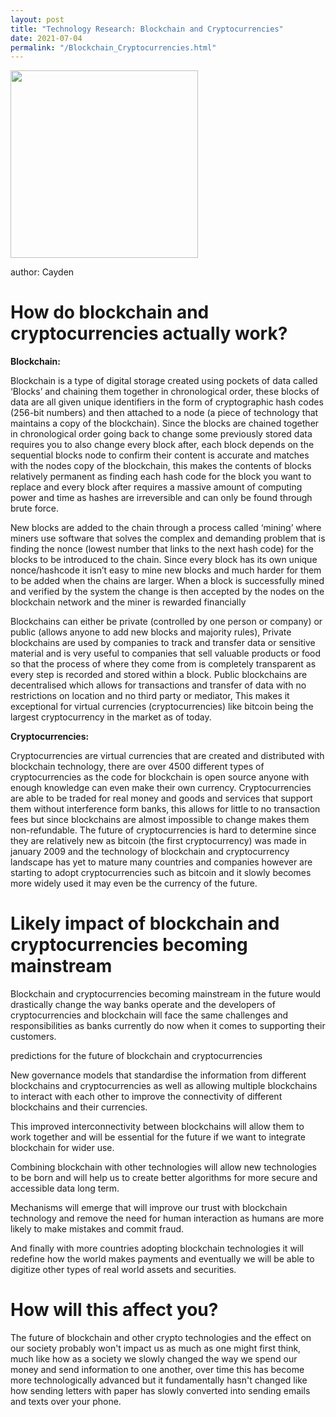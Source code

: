 ```yaml
---
layout: post
title: "Technology Research: Blockchain and Cryptocurrencies"
date: 2021-07-04
permalink: "/Blockchain_Cryptocurrencies.html"
---
```



<img src="pic/Cryptocurrency.jpeg" width="300px">

author: Cayden


# How do blockchain and cryptocurrencies actually work?


<b>Blockchain:</b>

Blockchain is a type of digital storage created using pockets of data called ‘Blocks’ and chaining them together in chronological order, these blocks of data are all given unique identifiers in the form of cryptographic hash codes (256-bit numbers) and then attached to a node (a piece of technology that maintains a copy of the blockchain). Since the blocks are chained together in chronological order going back to change some previously stored data requires you to also change every block after, each block depends on the sequential blocks node to confirm their content is accurate and matches with the nodes copy of the blockchain, this makes the contents of blocks relatively permanent as finding each hash code for the block you want to replace and every block after requires a massive amount of computing power and time as hashes are irreversible and can only be found through brute force.



New blocks are added to the chain through a process called ‘mining’ where miners use software that solves the complex and demanding problem that is finding the nonce (lowest number that links to the next hash code) for the blocks to be introduced to the chain. Since every block has its own unique nonce/hashcode it isn’t easy to mine new blocks and much harder for them to be added when the chains are larger. When a block is successfully mined and verified by the system the change is then accepted by the nodes on the blockchain network and the miner is rewarded financially



Blockchains can either be private (controlled by one person or company) or public (allows anyone to add new blocks and majority rules), Private blockchains are used by companies to track and transfer data or sensitive material and is very useful to companies that sell valuable products or food so that the process of where they come from is completely transparent as every step is recorded and stored within a block. Public blockchains are decentralised which allows for transactions and transfer of data with no restrictions on location and no third party or mediator, This makes it exceptional for virtual currencies (cryptocurrencies) like bitcoin being the largest cryptocurrency in the market as of today.

<b>Cryptocurrencies:</b>

Cryptocurrencies are virtual currencies that are created and distributed with blockchain technology, there are over 4500 different types of cryptocurrencies as the code for blockchain is open source anyone with enough knowledge can even make their own currency. Cryptocurrencies are able to be traded for real money and goods and services that support them without interference form banks, this allows for little to no transaction fees but since blockchains are almost impossible to change makes them non-refundable. The future of cryptocurrencies is hard to determine since they are relatively new as bitcoin (the first cryptocurrency) was made in january 2009 and the technology of blockchain and cryptocurrency landscape has yet to mature many countries and companies however are starting to adopt cryptocurrencies such as bitcoin and it slowly becomes more widely used it may even be the currency of the future.

# Likely impact of blockchain and cryptocurrencies becoming mainstream

Blockchain and cryptocurrencies becoming mainstream in the future would drastically change the way banks operate and the developers of cryptocurrencies and blockchain will face the same challenges and responsibilities as banks currently do now when it comes to supporting their customers.

predictions for the future of blockchain and cryptocurrencies

New governance models that standardise the information from different blockchains and cryptocurrencies as well as allowing multiple blockchains to interact with each other to improve the connectivity of different blockchains and their currencies.

This improved interconnectivity between blockchains will allow them to work together and will be essential for the future if we want to integrate blockchain for wider use.

Combining blockchain with other technologies will allow new technologies to be born and will help us to create better algorithms for more secure and accessible data long term.

Mechanisms will emerge that will improve our trust with blockchain technology and remove the need for human interaction as humans are more likely to make mistakes and commit fraud.

And finally with more countries adopting blockchain technologies it will redefine how the world makes payments and eventually we will be able to digitize other types of real world assets and securities.

# How will this affect you?

The future of blockchain and other crypto technologies and the effect on our society probably won't impact us as much as one might first think, much like how as a society we slowly changed the way we spend our money and send information to one another, over time this  has become more technologically advanced but it fundamentally hasn't changed like how sending letters with paper has slowly converted into sending emails and texts over your phone.

